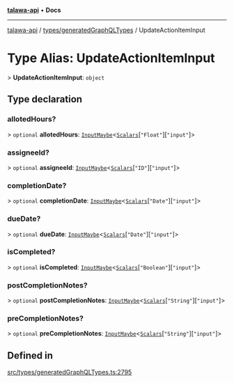 [**talawa-api**](../../../README.md) • **Docs**

***

[talawa-api](../../../modules.md) / [types/generatedGraphQLTypes](../README.md) / UpdateActionItemInput

# Type Alias: UpdateActionItemInput

\> **UpdateActionItemInput**: `object`

## Type declaration

### allotedHours?

\> `optional` **allotedHours**: [`InputMaybe`](InputMaybe.md)\<[`Scalars`](Scalars.md)\[`"Float"`\]\[`"input"`\]\>

### assigneeId?

\> `optional` **assigneeId**: [`InputMaybe`](InputMaybe.md)\<[`Scalars`](Scalars.md)\[`"ID"`\]\[`"input"`\]\>

### completionDate?

\> `optional` **completionDate**: [`InputMaybe`](InputMaybe.md)\<[`Scalars`](Scalars.md)\[`"Date"`\]\[`"input"`\]\>

### dueDate?

\> `optional` **dueDate**: [`InputMaybe`](InputMaybe.md)\<[`Scalars`](Scalars.md)\[`"Date"`\]\[`"input"`\]\>

### isCompleted?

\> `optional` **isCompleted**: [`InputMaybe`](InputMaybe.md)\<[`Scalars`](Scalars.md)\[`"Boolean"`\]\[`"input"`\]\>

### postCompletionNotes?

\> `optional` **postCompletionNotes**: [`InputMaybe`](InputMaybe.md)\<[`Scalars`](Scalars.md)\[`"String"`\]\[`"input"`\]\>

### preCompletionNotes?

\> `optional` **preCompletionNotes**: [`InputMaybe`](InputMaybe.md)\<[`Scalars`](Scalars.md)\[`"String"`\]\[`"input"`\]\>

## Defined in

[src/types/generatedGraphQLTypes.ts:2795](https://github.com/PalisadoesFoundation/talawa-api/blob/0e711c6a6b57f55ab5776fc9c8edfc5ebc0b3d70/src/types/generatedGraphQLTypes.ts#L2795)
